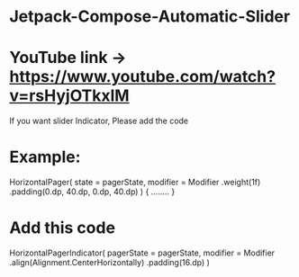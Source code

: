 # Jetpack-Compose-Automatic-Slider

# YouTube link -> https://www.youtube.com/watch?v=rsHyjOTkxlM

If you want slider Indicator, Please add the code

# Example:
  HorizontalPager(
      state = pagerState,
      modifier = Modifier
          .weight(1f)
          .padding(0.dp, 40.dp, 0.dp, 40.dp)
  ) {
    ........
  }
  
# Add this code
  HorizontalPagerIndicator(
            pagerState = pagerState,
            modifier = Modifier
                .align(Alignment.CenterHorizontally)
                .padding(16.dp)
        )
